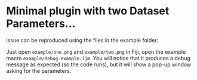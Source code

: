 # Minimal plugin with two Dataset Parameters...

issue can be reproduced using the files in the example folder:

Just open `example/one.png` and `example/two.png` in Fiji, open the example macro `example/debug-example.ijm`.
You will notice that it produces a debug message as expected (so the code runs), but it will show a pop-up window asking for the parameters.

